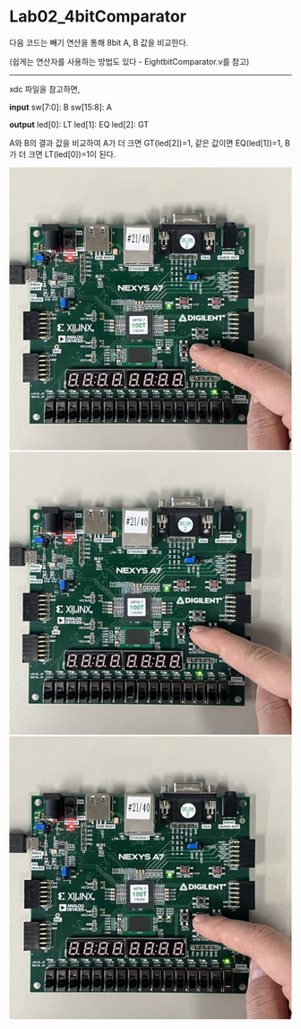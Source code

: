 # Lab02_4bitComparator
다음 코드는 빼기 연산을 통해 8bit A, B 값을 비교한다.

(쉽게는 연산자를 사용하는 방법도 있다 - EightbitComparator.v를 참고)

***
xdc 파일을 참고하면,


**input**
sw[7:0]: B
sw[15:8]: A

**output**
led[0]: LT
led[1]: EQ
led[2]: GT

A와 B의 결과 값을 비교하여 A가 더 크면 GT(led[2])=1, 같은 값이면 EQ(led[1])=1, B가 더 크면 LT(led[0])=1이 된다.


<img src="./Lab02_4bitComparator_EQ.jpg">
<img src="./Lab02_4bitComparator_GT.jpg">
<img src="./Lab02_4bitComparator_LT.jpg">
